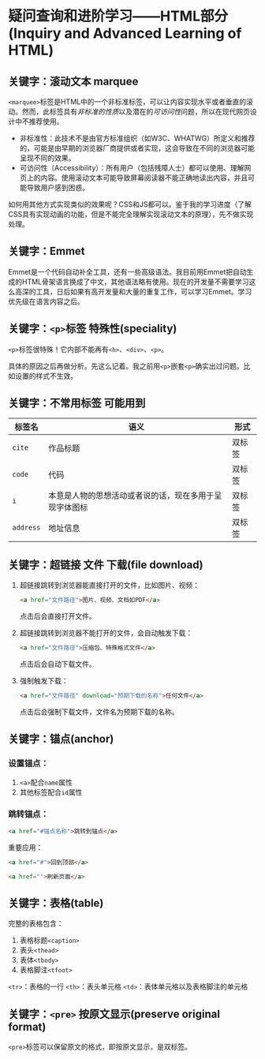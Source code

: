 # 疑问查询和进阶学习——HTML部分(Inquiry and Advanced Learning of HTML)

## 关键字：滚动文本 marquee

`<marquee>`标签是HTML中的一个非标准标签，可以让内容实现水平或者垂直的滚动。然而，此标签具有*非标准的性质*以及潜在的*可访问性*问题，所以在现代网页设计中不推荐使用。

- 非标准性：此技术不是由官方标准组织（如W3C、WHATWG）所定义和推荐的，可能是由早期的浏览器厂商提供或者实现，这会导致在不同的浏览器可能呈现不同的效果。
- 可访问性（Accessibility）：所有用户（包括残障人士）都可以使用、理解网页上的内容。使用滚动文本可能导致屏幕阅读器不能正确地读出内容，并且可能导致用户感到困惑。

如何用其他方式实现类似的效果呢？CSS和JS都可以。鉴于我的学习进度（了解CSS具有实现动画的功能，但是不能完全理解实现滚动文本的原理），先不做实现处理。

## 关键字：Emmet

Emmet是一个代码自动补全工具，还有一些高级语法。我目前用Emmet把自动生成的HTML骨架语言换成了中文，其他语法略有使用。现在的开发量不需要学习这么高深的工具，日后如果有高开发量和大量的重复工作，可以学习Emmet。学习优先级在语言内容之后。

## 关键字：`<p>`标签 特殊性(speciality)

`<p>`标签很特殊！它内部不能再有`<h>`、`<div>`、`<p>`。

具体的原因之后再做分析。先这么记着。我之前用`<p>`嵌套`<p>`确实出过问题。比如设置的样式不生效。

## 关键字：不常用标签 可能用到

|标签名|语义|形式|
|---|---|---|
|`cite`|作品标题|双标签|
|`code`|代码|双标签|
|`i`|本意是人物的思想活动或者说的话，现在多用于呈现字体图标|双标签|
|`address`|地址信息|双标签|

## 关键字：超链接 文件 下载(file download)

1. 超链接跳转到浏览器能直接打开的文件，比如图片、视频：

   ```html
   <a href="文件路径">图片、视频、文档如PDF</a>
   ```
    点击后会直接打开文件。

2. 超链接跳转到浏览器不能打开的文件，会自动触发下载：

   ```html
   <a href="文件路径">压缩包、特殊格式文件</a>
   ```
   点击后会自动下载文件。

3. 强制触发下载：

   ```html
   <a href="文件路径" download="预期下载的名称">任何文件</a>
   ```
   点击后会强制下载文件，文件名为预期下载的名称。

## 关键字：锚点(anchor)

### 设置锚点：

1. `<a>`配合`name`属性
2. 其他标签配合`id`属性

### 跳转锚点：

```html
<a href="#锚点名称">跳转到锚点</a>
```

重要应用：

```html
<a href="#">回到顶部</a>
```

```html
<a href="">刷新页面</a>
```

## 关键字：表格(table)

完整的表格包含：

1. 表格标题`<caption>`
2. 表头`<thead>`
3. 表体`<tbody>`
4. 表格脚注`<tfoot>`

`<tr>`：表格的一行
`<th>`：表头单元格
`<td>`：表体单元格以及表格脚注的单元格

## 关键字：`<pre>` 按原文显示(preserve original format)

`<pre>`标签可以保留原文的格式，即按原文显示，是双标签。
